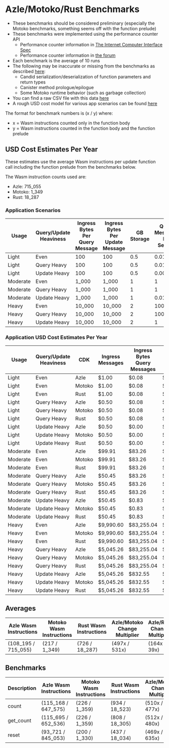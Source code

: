 # Azle/Motoko/Rust Benchmarks

-   These benchmarks should be considered preliminary (especially the Motoko benchmarks, something seems off with the function prelude)
-   These benchmarks were implemented using the performance counter API
    -   Performance counter information in [The Internet Computer Interface Spec](https://internetcomputer.org/docs/current/references/ic-interface-spec/#system-api-imports)
    -   Performance counter information in [the forum](https://forum.dfinity.org/t/introducing-performance-counter-on-the-internet-computer/14027)
-   Each benchmark is the average of 10 runs
-   The following may be inaccurate or missing from the benchmarks as described [here](https://forum.dfinity.org/t/introducing-performance-counter-on-the-internet-computer/14027):
    -   Candid serialization/deserialization of function parameters and return types
    -   Canister method prologue/epilogue
    -   Some Motoko runtime behavior (such as garbage collection)
-   You can find a raw CSV file with this data [here](./benchmarks.csv)
-   A rough USD cost model for various app scenarios can be found [here](https://docs.google.com/spreadsheets/d/1PQ53R9hYE1fuMB_z-Bl6dyymm7end7rVJ85TvGEh0BQ)

The format for benchmark numbers is (x / y) where:

-   x = Wasm instructions counted only in the function body
-   y = Wasm instructions counted in the function body and the function prelude

## USD Cost Estimates Per Year

These estimates use the average Wasm instructions per update function call including the function prelude from the benchmarks below.

The Wasm instruction counts used are:

-   Azle: 715_055
-   Motoko: 1_349
-   Rust: 18_287

### Application Scenarios

| Usage    | Query/Update Heaviness | Ingress Bytes Per Query Message | Ingress Bytes Per Update Message | GB Storage | Query Messages Per Second | Update Messages Per Second | Xnet Calls Per Second | Xnet Call Bytes |
| -------- | ---------------------- | ------------------------------- | -------------------------------- | ---------- | ------------------------- | -------------------------- | --------------------- | --------------- |
| Light    | Even                   | 100                             | 100                              | 0.5        | 0.01                      | 0.01                       | 0.001                 | 20              |
| Light    | Query Heavy            | 100                             | 100                              | 0.5        | 0.01                      | 0.0001                     | 0.001                 | 20              |
| Light    | Update Heavy           | 100                             | 100                              | 0.5        | 0.0001                    | 0.01                       | 0.001                 | 20              |
| Moderate | Even                   | 1_000                           | 1_000                            | 1          | 1                         | 1                          | 0.1                   | 200             |
| Moderate | Query Heavy            | 1_000                           | 1_000                            | 1          | 1                         | 0.01                       | 0.1                   | 200             |
| Moderate | Update Heavy           | 1_000                           | 1_000                            | 1          | 0.01                      | 1                          | 0.1                   | 200             |
| Heavy    | Even                   | 10_000                          | 10_000                           | 2          | 100                       | 100                        | 10                    | 2_000           |
| Heavy    | Query Heavy            | 10_000                          | 10_000                           | 2          | 100                       | 1                          | 10                    | 2_000           |
| Heavy    | Update Heavy           | 10_000                          | 10_000                           | 2          | 1                         | 100                        | 10                    | 2_000           |

### Application USD Cost Estimates Per Year

| Usage    | Query/Update Heaviness | CDK    | Ingress Messages | Ingress Bytes Query Messages | Ingress Bytes Update Messages | Update Messages | Update Instructions | Xnet Calls | Xnet Byte Transmission | GB Storage | Total Cost  |
| -------- | ---------------------- | ------ | ---------------- | ---------------------------- | ----------------------------- | --------------- | ------------------- | ---------- | ---------------------- | ---------- | ----------- |
| Light    | Even                   | Azle   | $1.00            | $0.08                        | $0.08                         | $0.25           | $0.12               | $0.01      | $0.00                  | $2.64      | $4.19       |
| Light    | Even                   | Motoko | $1.00            | $0.08                        | $0.08                         | $0.25           | $0.00               | $0.01      | $0.00                  | $2.64      | $4.07       |
| Light    | Even                   | Rust   | $1.00            | $0.08                        | $0.08                         | $0.25           | $0.00               | $0.01      | $0.00                  | $2.64      | $4.07       |
| Light    | Query Heavy            | Azle   | $0.50            | $0.08                        | $0.00                         | $0.00           | $0.00               | $0.01      | $0.00                  | $2.64      | $3.25       |
| Light    | Query Heavy            | Motoko | $0.50            | $0.08                        | $0.00                         | $0.00           | $0.00               | $0.01      | $0.00                  | $2.64      | $3.25       |
| Light    | Query Heavy            | Rust   | $0.50            | $0.08                        | $0.00                         | $0.00           | $0.00               | $0.01      | $0.00                  | $2.64      | $3.25       |
| Light    | Update Heavy           | Azle   | $0.50            | $0.00                        | $0.08                         | $0.25           | $0.12               | $0.01      | $0.00                  | $2.64      | $3.61       |
| Light    | Update Heavy           | Motoko | $0.50            | $0.00                        | $0.08                         | $0.25           | $0.00               | $0.01      | $0.00                  | $2.64      | $3.49       |
| Light    | Update Heavy           | Rust   | $0.50            | $0.00                        | $0.08                         | $0.25           | $0.00               | $0.01      | $0.00                  | $2.64      | $3.49       |
| Moderate | Even                   | Azle   | $99.91           | $83.26                       | $83.26                        | $24.56          | $11.91              | $1.08      | $0.83                  | $5.29      | $310.08     |
| Moderate | Even                   | Motoko | $99.91           | $83.26                       | $83.26                        | $24.56          | $0.02               | $1.08      | $0.83                  | $5.29      | $298.20     |
| Moderate | Even                   | Rust   | $99.91           | $83.26                       | $83.26                        | $24.56          | $0.30               | $1.08      | $0.83                  | $5.29      | $298.48     |
| Moderate | Query Heavy            | Azle   | $50.45           | $83.26                       | $0.83                         | $0.25           | $0.12               | $1.08      | $0.83                  | $5.29      | $142.11     |
| Moderate | Query Heavy            | Motoko | $50.45           | $83.26                       | $0.83                         | $0.25           | $0.00               | $1.08      | $0.83                  | $5.29      | $141.99     |
| Moderate | Query Heavy            | Rust   | $50.45           | $83.26                       | $0.83                         | $0.25           | $0.00               | $1.08      | $0.83                  | $5.29      | $141.99     |
| Moderate | Update Heavy           | Azle   | $50.45           | $0.83                        | $83.26                        | $24.56          | $11.91              | $1.08      | $0.83                  | $5.29      | $178.21     |
| Moderate | Update Heavy           | Motoko | $50.45           | $0.83                        | $83.26                        | $24.56          | $0.02               | $1.08      | $0.83                  | $5.29      | $166.32     |
| Moderate | Update Heavy           | Rust   | $50.45           | $0.83                        | $83.26                        | $24.56          | $0.30               | $1.08      | $0.83                  | $5.29      | $166.61     |
| Heavy    | Even                   | Azle   | $9,990.60        | $83,255.04                   | $83,255.04                    | $2,456.02       | $1,190.64           | $108.23    | $832.55                | $10.57     | $181,098.70 |
| Heavy    | Even                   | Motoko | $9,990.60        | $83,255.04                   | $83,255.04                    | $2,456.02       | $2.25               | $108.23    | $832.55                | $10.57     | $179,910.31 |
| Heavy    | Even                   | Rust   | $9,990.60        | $83,255.04                   | $83,255.04                    | $2,456.02       | $30.45              | $108.23    | $832.55                | $10.57     | $179,938.51 |
| Heavy    | Query Heavy            | Azle   | $5,045.26        | $83,255.04                   | $832.55                       | $24.56          | $11.91              | $108.23    | $832.55                | $10.57     | $90,120.67  |
| Heavy    | Query Heavy            | Motoko | $5,045.26        | $83,255.04                   | $832.55                       | $24.56          | $0.02               | $108.23    | $832.55                | $10.57     | $90,108.78  |
| Heavy    | Query Heavy            | Rust   | $5,045.26        | $83,255.04                   | $832.55                       | $24.56          | $0.30               | $108.23    | $832.55                | $10.57     | $90,109.07  |
| Heavy    | Update Heavy           | Azle   | $5,045.26        | $832.55                      | $83,255.04                    | $2,456.02       | $1,190.64           | $108.23    | $832.55                | $10.57     | $93,730.86  |
| Heavy    | Update Heavy           | Motoko | $5,045.26        | $832.55                      | $83,255.04                    | $2,456.02       | $2.25               | $108.23    | $832.55                | $10.57     | $92,542.47  |
| Heavy    | Update Heavy           | Rust   | $5,045.26        | $832.55                      | $83,255.04                    | $2,456.02       | $30.45              | $108.23    | $832.55                | $10.57     | $92,570.68  |

## Averages

| Azle Wasm Instructions | Motoko Wasm Instructions | Rust Wasm Instructions | Azle/Motoko Change Multiplier | Azle/Rust Change Multiplier | Motoko/Azle Change Multiplier | Motoko/Rust Change Multiplier | Rust/Azle Change Multiplier | Rust/Motoko Change Multiplier |
| ---------------------- | ------------------------ | ---------------------- | ----------------------------- | --------------------------- | ----------------------------- | ----------------------------- | --------------------------- | ----------------------------- |
| (108_195 / 715_055)    | (217 / 1_349)            | (726 / 18_287)         | (497x / 531x)                 | (164x / 39x)                | (-497x / -531x)               | (-3x / -14x)                  | (-164x / -39x)              | (3x / 14x)                    |

## Benchmarks

| Description | Azle Wasm Instructions | Motoko Wasm Instructions | Rust Wasm Instructions | Azle/Motoko Change Multiplier | Azle/Rust Change Multiplier | Motoko/Azle Change Multiplier | Motoko/Rust Change Multiplier | Rust/Azle Change Multiplier | Rust/Motoko Change Multiplier |
| ----------- | ---------------------- | ------------------------ | ---------------------- | ----------------------------- | --------------------------- | ----------------------------- | ----------------------------- | --------------------------- | ----------------------------- |
| count       | (115_168 / 647_575)    | (226 / 1_359)            | (934 / 18_523)         | (510x / 477x)                 | (134x / 35x)                | (-510x / -477x)               | (-4x / -14x)                  | (-134x / -35x)              | (4x / 14x)                    |
| get_count   | (115_695 / 652_536)    | (226 / 1_359)            | (808 / 18_305)         | (512x / 480x)                 | (143x / 36x)                | (-512x / -480x)               | (-4x / -13x)                  | (-143x / -36x)              | (4x / 13x)                    |
| reset       | (93_721 / 845_053)     | (200 / 1_330)            | (437 / 18_034)         | (469x / 635x)                 | (216x / 47x)                | (-469x / -635x)               | (-2x / -14x)                  | (-216x / -47x)              | (2x / 14x)                    |
